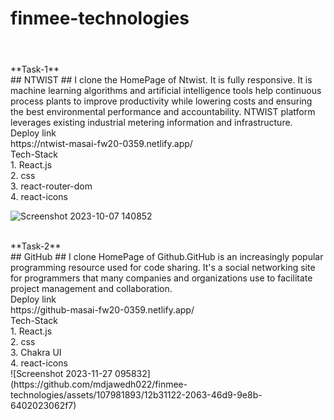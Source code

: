 # finmee-technologies
#
<br/>
**Task-1**
<br/>
## NTWIST ##
I clone the HomePage of Ntwist. It is fully responsive. It is machine learning algorithms and artificial intelligence tools help continuous process plants to improve productivity while lowering costs and ensuring the best environmental performance and accountability. 
NTWIST platform leverages existing industrial metering information and infrastructure. 
<br/>
Deploy link
<br/>
https://ntwist-masai-fw20-0359.netlify.app/
<br/>
Tech-Stack
<br/>
1. React.js
<br/>
2. css
<br/>
3. react-router-dom
<br/>
4. react-icons
<br/>

![Screenshot 2023-10-07 140852](https://github.com/mdjawedh022/FinmeeTech/assets/107981893/a1004861-d8fd-4182-80c8-8fdbfc09eb04)


<br/>
**Task-2**
<br/>
## GitHub ##
I clone HomePage of Github.GitHub is an increasingly popular programming resource used for code sharing.
It's a social networking site for programmers that many companies and organizations use to facilitate project management and collaboration.
<br/>
Deploy link
<br/>
https://github-masai-fw20-0359.netlify.app/
<br/>
Tech-Stack
<br/>
1. React.js
<br/>
2. css
<br/>
3. Chakra UI
<br/>
4. react-icons
<br/>
![Screenshot 2023-11-27 095832](https://github.com/mdjawedh022/finmee-technologies/assets/107981893/12b31122-2063-46d9-9e8b-6402023062f7)

